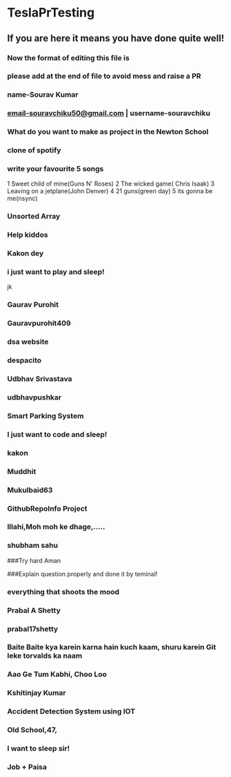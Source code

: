 # TeslaPrTesting

## If you are here it means you have done quite well!

### Now the format of editing this file is

### please add at the end of file to avoid mess and raise a PR

### name-Sourav Kumar


### email-souravchiku50@gmail.com | username-souravchiku
### What do you want to make as project in the Newton School
### clone of spotify

### write your favourite 5 songs
1 Sweet child of mine(Guns N' Roses)
2 The wicked game( Chris Isaak)
3 Leaving on a jetplane(John Denver)
4 21 guns(green day)
5 its gonna be me(nsync)


### Unsorted Array

### Help kiddos
### Kakon dey

### i just want to play and sleep!


jk

### Gaurav Purohit

### Gauravpurohit409

### dsa website 

### despacito 



### Udbhav Srivastava

### udbhavpushkar

### Smart Parking System

### I just want to code and sleep!



### kakon

### Muddhit



### Mukulbaid63
### GithubRepoInfo Project

### Illahi,Moh moh ke dhage,.....
### shubham sahu


###Try hard Aman

###Explain question properly and done it by teminal!




### everything that shoots the mood


### Prabal A Shetty
### prabal17shetty
### Baite Baite kya karein karna hain kuch kaam, shuru karein Git leke torvalds ka naam
### Aao Ge Tum Kabhi, Choo Loo





### Kshitinjay Kumar
### Accident Detection System using IOT
### Old School,47,
### I want to sleep sir!
### Job + Paisa


